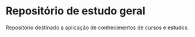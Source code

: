 # Repositório de estudo geral

Repositório destinado a aplicação de conhecimentos de cursos e estudos.
